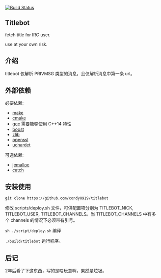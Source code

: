 [![Build Status](https://travis-ci.org/condy0919/titlebot.png)](https://travis-ci.org/condy0919/titlebot)

Titlebot
------------
fetch title for IRC user.

use at your own risk.


介绍
------------
titlebot 仅解析 PRIVMSG 类型的消息，且仅解析消息中第一条 url。


外部依赖
------------
必要依赖:

* [make](http://www.gnu.org/software/make)
* [cmake](http://www.cmake.org/)
* [gcc](http://gcc.gnu.org) 需要能够使用 C++14 特性
* [boost](http://www.boost.org/)
* [zlib](http://www.zlib.net/)
* [openssl](https://www.openssl.org)
* [uchardet](https://github.com/BYVoid/uchardet)

可选依赖:

* [jemalloc](http://www.canonware.com/jemalloc/)
* [catch](http://catch-lib.net)


安装使用
------------
``` git clone https://github.com/condy0919/titlebot ```

修改 scripts/deploy.sh 文件，可供配置项分别为 TITLEBOT\_NICK, TITLEBOT\_USER, TITLEBOT\_CHANNELS。当 TITLEBOT\_CHANNELS 中有多个 channels 的情况下必须带有引号。

``` sh ./script/deploy.sh ``` 编译

``` ./build/titlebot ``` 运行程序。


后记
------------
2年后看了下这东西，写的是啥玩意啊，果然是垃圾。
